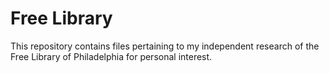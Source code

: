 # Free Library
 
This repository contains files pertaining to my independent research of the Free Library of Philadelphia for personal interest. 
